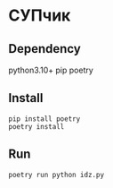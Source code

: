 # СУПчик
## Dependency
python3.10+
pip
poetry

## Install
```
pip install poetry
poetry install
```

## Run
```
poetry run python idz.py
```
